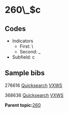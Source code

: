 # 260\\\_$c

## Codes

-   Indicators
    -   First: \\
    -   Second: \_
-   Subfield: c

## Sample bibs

276616 [Quicksearch](https://search.library.yale.edu/catalog/276616) [VXWS](http://prodorbis.library.yale.edu:7014/vxws/GetHoldingsService?bibId=276616)

368636 [Quicksearch](https://search.library.yale.edu/catalog/368636) [VXWS](http://prodorbis.library.yale.edu:7014/vxws/GetHoldingsService?bibId=368636)

**Parent topic:**[260](../../tags/260/260.md)

